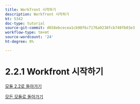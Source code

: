 ```yaml
---
title: Workfront 시작하기
description: Workfront 시작하기
kt: 5342
doc-type: tutorial
source-git-commit: d658ebcecea1cb98f6c7176a9238fcb740fb03e3
workflow-type: tm+mt
source-wordcount: '24'
ht-degree: 0%

---
```


# 2.2.1 Workfront 시작하기

[모듈 2.2로 돌아가기](./workfront.md)

[모든 모듈로 돌아가기](./../../../overview.md)
